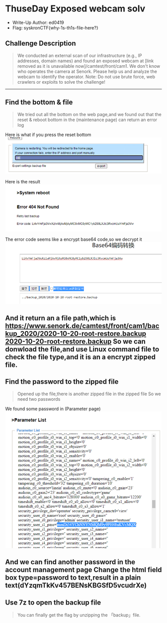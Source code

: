 # ThuseDay Exposed webcam solv
- Write-Up Author: ed0419
- Flag: syskronCTF{why-1s-th1s-file-here?}

## Challenge Description
>We conducted an external scan of our infrastructure (e.g., IP addresses, domain names) and found an exposed webcam at [link removed as it is unavailable now]/camtest/front/cam1.
>We don't know who operates the camera at Senork. Please help us and analyze the webcam to identify the operator.
>Note: Do not use brute force, web crawlers or exploits to solve the challenge!

---
## Find the bottom & file
>We tried out all the bottom on the web page,and we found out that the reset & reboot bottom in the (maintenance page) can return an error log
>
Here is what if you press the reset bottom
![img](./reboot-pendding.png)

Here is the result
![img](./reboot-error.png)

The error code seems like a encrypt base64 code,so we decrypt it
![img](./base64-convert.png)

And it return an a file path,which is
https://www.senork.de/camtest/front/cam1/backup_2020/2020-10-20-root-restore.backup
[2020-10-20-root-restore.backup](./2020-10-20-root-restore.backup)
So we can donwload the file,and use Linux command file to check the file type,and it is an a encrypt zipped file.
---
## Find the password to the zipped file
>Opened up the file,there is another zipped file in the zipped file
>So we need two passwords
>
We found some password in (Parameter page)
![img](./pass.png)

And we can find another password in the account management page
Change the html field box type=password to text,result in a plain text(dYzqmTkKv457BENsKBGSfD5vcudrXe)
---
## Use 7z to open the backup file
>You can finally get the flag by unzipping the 「backup」file.

